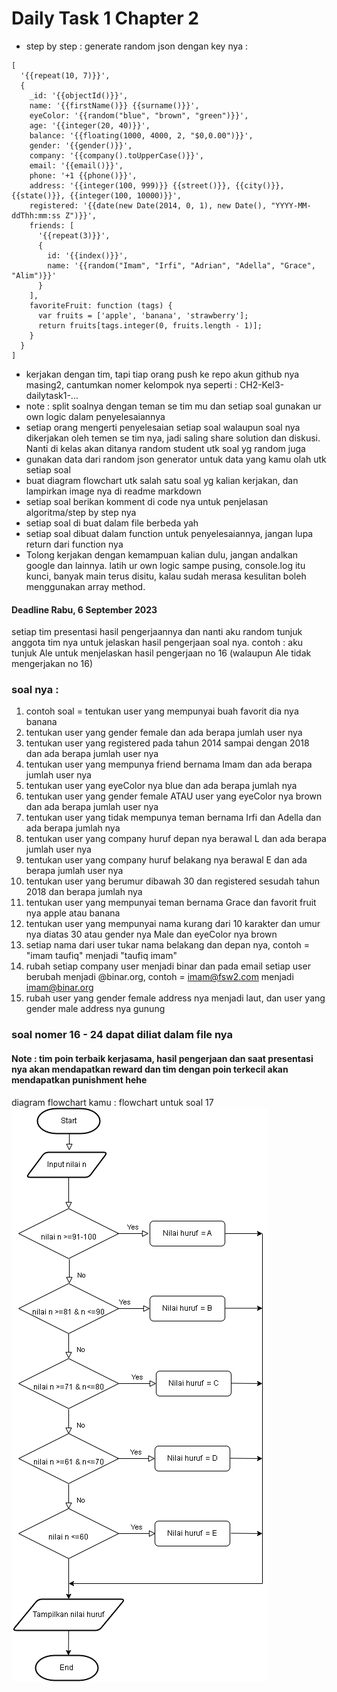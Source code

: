# Daily Task 1 Chapter 2

- step by step :
  generate random json dengan key nya :

```
[
  '{{repeat(10, 7)}}',
  {
    _id: '{{objectId()}}',
    name: '{{firstName()}} {{surname()}}',
    eyeColor: '{{random("blue", "brown", "green")}}',
    age: '{{integer(20, 40)}}',
    balance: '{{floating(1000, 4000, 2, "$0,0.00")}}',
    gender: '{{gender()}}',
    company: '{{company().toUpperCase()}}',
    email: '{{email()}}',
    phone: '+1 {{phone()}}',
    address: '{{integer(100, 999)}} {{street()}}, {{city()}}, {{state()}}, {{integer(100, 10000)}}',
    registered: '{{date(new Date(2014, 0, 1), new Date(), "YYYY-MM-ddThh:mm:ss Z")}}',
    friends: [
      '{{repeat(3)}}',
      {
        id: '{{index()}}',
        name: '{{random("Imam", "Irfi", "Adrian", "Adella", "Grace", "Alim")}}'
      }
    ],
    favoriteFruit: function (tags) {
      var fruits = ['apple', 'banana', 'strawberry'];
      return fruits[tags.integer(0, fruits.length - 1)];
    }
  }
]
```

- kerjakan dengan tim, tapi tiap orang push ke repo akun github nya masing2, cantumkan nomer kelompok nya seperti : CH2-Kel3-dailytask1-...
- note : split soalnya dengan teman se tim mu dan setiap soal gunakan ur own logic dalam penyelesaiannya
- setiap orang mengerti penyelesaian setiap soal walaupun soal nya dikerjakan oleh temen se tim nya, jadi saling share solution dan diskusi. Nanti di kelas akan ditanya random student utk soal yg random juga
- gunakan data dari random json generator untuk data yang kamu olah utk setiap soal
- buat diagram flowchart utk salah satu soal yg kalian kerjakan, dan lampirkan image nya di readme markdown
- setiap soal berikan komment di code nya untuk penjelasan algoritma/step by step nya
- setiap soal di buat dalam file berbeda yah
- setiap soal dibuat dalam function untuk penyelesaiannya, jangan lupa return dari function nya
- Tolong kerjakan dengan kemampuan kalian dulu, jangan andalkan google dan lainnya. latih ur own logic sampe pusing, console.log itu kunci, banyak main terus disitu, kalau sudah merasa kesulitan boleh menggunakan array method.

#### Deadline Rabu, 6 September 2023

setiap tim presentasi hasil pengerjaannya dan nanti aku random tunjuk anggota tim nya untuk jelaskan hasil pengerjaan soal nya. contoh : aku tunjuk Ale untuk menjelaskan hasil pengerjaan no 16 (walaupun Ale tidak mengerjakan no 16)

### soal nya :

1. contoh soal = tentukan user yang mempunyai buah favorit dia nya banana
2. tentukan user yang gender female dan ada berapa jumlah user nya
3. tentukan user yang registered pada tahun 2014 sampai dengan 2018 dan ada berapa jumlah user nya
4. tentukan user yang mempunya friend bernama Imam dan ada berapa jumlah user nya
5. tentukan user yang eyeColor nya blue dan ada berapa jumlah nya
6. tentukan user yang gender female ATAU user yang eyeColor nya brown dan ada berapa jumlah user nya
7. tentukan user yang tidak mempunya teman bernama Irfi dan Adella dan ada berapa jumlah nya
8. tentukan user yang company huruf depan nya berawal L dan ada berapa jumlah user nya
9. tentukan user yang company huruf belakang nya berawal E dan ada berapa jumlah user nya
10. tentukan user yang berumur dibawah 30 dan registered sesudah tahun 2018 dan berapa jumlah nya
11. tentukan user yang mempunyai teman bernama Grace dan favorit fruit nya apple atau banana
12. tentukan user yang mempunyai nama kurang dari 10 karakter dan umur nya diatas 30 atau gender nya Male dan eyeColor nya brown
13. setiap nama dari user tukar nama belakang dan depan nya, contoh = "imam taufiq" menjadi "taufiq imam"
14. rubah setiap company user menjadi binar dan pada email setiap user berubah menjadi @binar.org, contoh = imam@fsw2.com menjadi imam@binar.org
15. rubah user yang gender female address nya menjadi laut, dan user yang gender male address nya gunung

### soal nomer 16 - 24 dapat diliat dalam file nya

#### Note : tim poin terbaik kerjasama, hasil pengerjaan dan saat presentasi nya akan mendapatkan reward dan tim dengan poin terkecil akan mendapatkan punishment hehe

diagram flowchart kamu :
flowchart untuk soal 17
![diagram](./flowchart.png)
